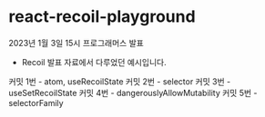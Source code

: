 # react-recoil-playground

2023년 1월 3일 15시 프로그래머스 발표
- Recoil 발표 자료에서 다루었던 예시입니다.

커밋 1번 - atom, useRecoilState
커밋 2번 - selector
커밋 3번 - useSetRecoilState
커밋 4번 - dangerouslyAllowMutability
커밋 5번 - selectorFamily
